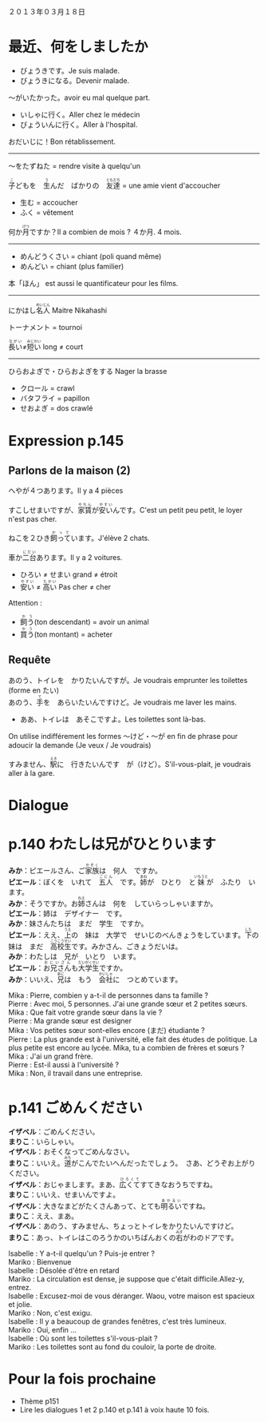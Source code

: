 ２０１３年０３月１８日

# 最近、何をしましたか

- びょうきです。Je suis malade.
- びょうきになる。Devenir malade.

～がいたかった。avoir eu mal quelque part.

- いしゃに行く。Aller chez le médecin
- びょういんに行く。Aller à l'hospital.

おだいじに！Bon rétablissement.

-------
～をたずねた = rendre visite à quelqu'un

<ruby><rb>子</rb><rp>【</rp><rt>こ</rt><rp>】</rp></ruby>どもを　<ruby><rb>生</rb><rp>【</rp><rt>う</rt><rp>】</rp></ruby>んだ　ばかりの　<ruby><rb>友達</rb><rp>【</rp><rt>ともだち</rt><rp>】</rp></ruby> = une amie vient d'accoucher

* 生む = accoucher
* ふく = vêtement

何か<ruby><rb>月</rb><rp>【</rp><rt>げつ</rt><rp>】</rp></ruby>ですか？Il a combien de mois ? ４か月. 4 mois.

-------
* めんどうくさい = chiant (poli quand même)
* めんどい = chiant (plus familier)

本「ほん」 est aussi le quantificateur pour les films.

--------
にかはし<ruby><rb>名人</rb><rp>【</rp><rt>めいじん</rt><rp>】</rp></ruby> Maitre Nikahashi

トーナメント = tournoi

<ruby><rb>長い</rb><rp>【</rp><rt>ながい</rt><rp>】</rp></ruby>≠<ruby><rb>短い</rb><rp>【</rp><rt>みじかい</rt><rp>】</rp></ruby> long ≠ court

---------
ひらおよぎで・ひらおよぎをする Nager la brasse

- クロール = crawl
- バタフライ = papillon
- せおよぎ = dos crawlé

# Expression p.145
## Parlons de la maison (2)
へやが４つあります。Il y a 4 pièces

すこしせまいですが、<ruby><rb>家賃</rb><rp>【</rp><rt>やちん</rt><rp>】</rp></ruby>が<ruby><rb>安い</rb><rp>【</rp><rt>やすい</rt><rp>】</rp></ruby>んです。C'est un petit peu petit, le loyer n'est pas cher.

ねこを２ひき<ruby><rb>飼って</rb><rp>【</rp><rt>かって</rt><rp>】</rp></ruby>います。J'élève 2 chats.

車か<ruby><rb>二台</rb><rp>【</rp><rt>にだい</rt><rp>】</rp></ruby>あります。Il y a 2 voitures.

* ひろい ≠ せまい grand ≠ étroit
* <ruby><rb>安い</rb><rp>【</rp><rt>やすい</rt><rp>】</rp></ruby> ≠ <ruby><rb>高い</rb><rp>【</rp><rt>たかい</rt><rp>】</rp></ruby> Pas cher ≠ cher

Attention : 

* <ruby><rb>飼う</rb><rp>【</rp><rt>かう</rt><rp>】</rp></ruby>(ton descendant) = avoir un animal
* <ruby><rb>買う</rb><rp>【</rp><rt>かう</rt><rp>】</rp></ruby>(ton montant) = acheter

## Requête

あのう、トイレを　かりたいんですが。Je voudrais emprunter les toilettes (forme en たい)<br/>
あのう、<ruby><rb>手</rb><rp>【</rp><rt>て</rt><rp>】</rp></ruby>を　あらいたいんですけど。Je voudrais me laver les mains.<br/>
- ああ、トイレは　あそこですよ。Les toilettes sont là-bas.

On utilise indifférement les formes ～けど・～が en fin de phrase pour adoucir la demande (Je veux / Je voudrais)


すみません、<ruby><rb>駅</rb><rp>【</rp><rt>えき</rt><rp>】</rp></ruby>に　行きたいんです　が（けど）。S'il-vous-plait, je voudrais aller à la gare.

# Dialogue

# p.140 わたしは兄がひとりいます

**みか**：ピエールさん、ご<ruby><rb>家族</rb><rp>【</rp><rt>かぞく</rt><rp>】</rp></ruby>は　何人　ですか。<br/>
**ピエール**：ぼくを　いれて　<ruby><rb>五人</rb><rp>【</rp><rt>ごにん</rt><rp>】</rp></ruby>　です。<ruby><rb>姉</rb><rp>【</rp><rt>あね</rt><rp>】</rp></ruby>が　ひとり　と<ruby><rb>妹</rb><rp>【</rp><rt>いもうと</rt><rp>】</rp></ruby>が　ふたり　います。<br/>
**みか**：そうですか。お<ruby><rb>姉</rb><rp>【</rp><rt>ねえ</rt><rp>】</rp></ruby>さんは　何を　していらっしゃいますか。<br/>
**ピエール**：姉は　デザイナー　です。<br/>
**みか**：妹さんたちは　まだ　学生　ですか。<br/>
**ピエール**：ええ、<ruby><rb>上</rb><rp>【</rp><rt>うえ</rt><rp>】</rp></ruby>の　妹は　大学で　せいじのべんきょうをしています。<ruby><rb>下</rb><rp>【</rp><rt>した</rt><rp>】</rp></ruby>の妹は　まだ　<ruby><rb>高校生</rb><rp>【</rp><rt>こうこうせい</rt><rp>】</rp></ruby>です。みかさん、ごきょうだいは。<br/>
**みか**：わたしは　兄が　いとり　います。<br/>
**ピエール**：<ruby><rb>お兄さん</rb><rp>【</rp><rt>おにいさん</rt><rp>】</rp></ruby>も<ruby><rb>大学生</rb><rp>【</rp><rt>だいがくせい</rt><rp>】</rp></ruby>ですか。<br/>
**みか**：いいえ、<ruby><rb>兄</rb><rp>【</rp><rt>あに</rt><rp>】</rp></ruby>は　もう　<ruby><rb>会社</rb><rp>【</rp><rt>かいしゃ</rt><rp>】</rp></ruby>に　つとめています。

Mika : Pierre, combien y a-t-il de personnes dans ta famille ?<br/>
Pierre : Avec moi, 5 personnes. J'ai une grande sœur et 2 petites sœurs.<br/>
Mika : Que fait votre grande sœur dans la vie ?<br/>
Pierre : Ma grande sœur est designer<br/>
Mika : Vos petites sœur sont-elles encore (まだ) étudiante ?<br/>
Pierre : La plus grande est à l'université, elle fait des études de politique. La plus petite est encore au lycée. Mika, tu a combien de frères et sœurs ?<br/>
Mika : J'ai un grand frère.<br/>
Pierre : Est-il aussi à l'université ?<br/>
Mika : Non, il travail dans une entreprise.

# p.141 ごめんください

**イザベル**：ごめんください。<br/>
**まりこ**：いらしゃい。<br/>
**イザベル**：おそくなってごめんなさい。<br/>
**まりこ**：いいえ。<ruby><rb>道</rb><rp>【</rp><rt>みち</rt><rp>】</rp></ruby>がこんでたいへんだったでしょう。　さあ、どうぞお上がりください。<br/>
**イザベル**：おじゃまします。まあ、<ruby><rb>広くて</rb><rp>【</rp><rt>ひろくて</rt><rp>】</rp></ruby>すてきなおうちですね。<br/>
**まりこ**：いいえ、せまいんですよ。<br/>
**イザベル**：大きなまどがたくさんあって、とても<ruby><rb>明るい</rb><rp>【</rp><rt>あかるい</rt><rp>】</rp></ruby>ですね。<br/>
**まりこ**：ええ、まあ。<br/>
**イザベル**：あのう、すみません、ちょっとトイレをかりたいんですけど。<br/>
**まりこ**：あっ、トイレはこのろうかのいちばんおくの<ruby><rb>右</rb><rp>【</rp><rt>みぎ</rt><rp>】</rp></ruby>がわのドアです。

Isabelle : Y a-t-il quelqu'un ? Puis-je entrer ?<br/>
Mariko : Bienvenue<br/>
Isabelle : Désolée d'être en retard<br/>
Mariko : La circulation est dense, je suppose que c'était difficile.Allez-y, entrez.<br/>
Isabelle : Excusez-moi de vous déranger. Waou, votre maison est spacieux et jolie.<br/>
Mariko : Non, c'est exigu.<br/>
Isabelle : Il y a beaucoup de grandes fenêtres, c'est très lumineux.<br/>
Mariko : Oui, enfin …<br/>
Isabelle : Où sont les toilettes s'il-vous-plait ?<br/>
Mariko : Les toilettes sont au fond du couloir, la porte de droite.<br/>

# Pour la fois prochaine

* Thème p151
* Lire les dialogues 1 et 2 p.140 et p.141 à voix haute 10 fois.